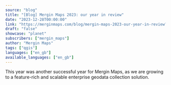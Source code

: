 ```yaml
---
source: "blog"
title: "[Blog] Mergin Maps 2023: our year in review"
date: "2023-12-28T00:00:00"
link: "https://merginmaps.com/blog/mergin-maps-2023-our-year-in-review?utm_source=qgis"
draft: "false"
showcase: "planet"
subscribers: ["mergin_maps"]
author: "Mergin Maps"
tags: ["qgis"]
languages: ["en_gb"]
available_languages: ["en_gb"]
---
```


This year was another successful year for Mergin Maps, as we are growing to a feature-rich and scalable enterprise geodata collection solution.
